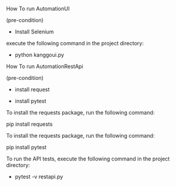 How To run AutomationUI

(pre-condition)
- Install Selenium

execute the following command in the project directory:
- python kanggoui.py

How To run AutomationRestApi

(pre-condition)
- install request

- install pytest

To install the requests package, run the following command:

pip install requests

To install the requests package, run the following command:

pip install pytest

To run the API tests, execute the following command in the project directory:
- pytest -v restapi.py
